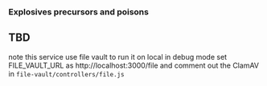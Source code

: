 ### Explosives precursors and poisons
## TBD

note this service use file vault to run it on local in debug mode set FILE_VAULT_URL as http://localhost:3000/file and comment out the ClamAV in `file-vault/controllers/file.js`
